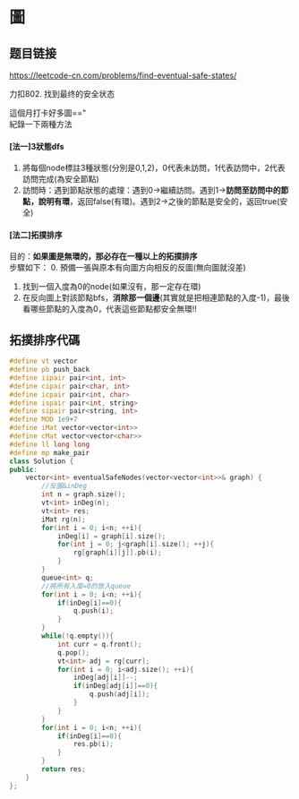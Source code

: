 # 圖

## 题目链接

https://leetcode-cn.com/problems/find-eventual-safe-states/

力扣802. 找到最终的安全状态

這個月打卡好多圖=="        
紀錄一下兩種方法     
#### [法一]3狀態dfs    
1. 將每個node標註3種狀態(分別是0,1,2)，0代表未訪問，1代表訪問中，2代表訪問完成(為安全節點)    
2. 訪問時：遇到節點狀態的處理：遇到0->繼續訪問。遇到1->**訪問至訪問中的節點，說明有環**，返回false(有環)。遇到2->之後的節點是安全的，返回true(安全)    

#### [法二]拓撲排序
目的：**如果圖是無環的，那必存在一種以上的拓撲排序**    
步驟如下：
0. 預備一張與原本有向圖方向相反的反圖(無向圖就沒差)
1. 找到一個入度為0的node(如果沒有，那一定存在環)
2. 在反向圖上對該節點bfs，**消除那一個邊**(其實就是把相連節點的入度-1)，最後看哪些節點的入度為0，代表這些節點都安全無環!!

拓撲排序代碼
---------------------------------------

```cpp
#define vt vector
#define pb push_back
#define iipair pair<int, int>
#define cipair pair<char, int>
#define icpair pair<int, char>
#define ispair pair<int, string>
#define sipair pair<string, int>
#define MOD 1e9+7
#define iMat vector<vector<int>>
#define cMat vector<vector<char>>
#define ll long long
#define mp make_pair
class Solution {
public:
    vector<int> eventualSafeNodes(vector<vector<int>>& graph) {
        //反圖&inDeg
        int n = graph.size();
        vt<int> inDeg(n);
        vt<int> res;
        iMat rg(n);
        for(int i = 0; i<n; ++i){
            inDeg[i] = graph[i].size();
            for(int j = 0; j<graph[i].size(); ++j){
                rg[graph[i][j]].pb(i);
            }
        }
        queue<int> q;
        //將所有入度=0的放入queue
        for(int i = 0; i<n; ++i){
            if(inDeg[i]==0){
                q.push(i);
            }
        }
        while(!q.empty()){
            int curr = q.front();
            q.pop();
            vt<int> adj = rg[curr];
            for(int i = 0; i<adj.size(); ++i){
                inDeg[adj[i]]--;
                if(inDeg[adj[i]]==0){
                    q.push(adj[i]);
                }
            }
        }
        for(int i = 0; i<n; ++i){
            if(inDeg[i]==0){
                res.pb(i);
            }
        }
        return res;
    }
};
```
